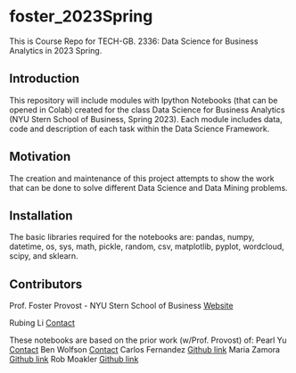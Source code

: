# foster_2023Spring
This is Course Repo for TECH-GB. 2336: Data Science for Business Analytics in 2023 Spring.


## Introduction

This repository will include modules with Ipython Notebooks (that can be opened in Colab) created for the class Data Science for Business Analytics (NYU Stern School of Business, Spring 2023). Each module includes data, code and description of each task within the Data Science Framework.


## Motivation

The creation and maintenance of this project attempts to show the work that can be done to solve different Data Science and Data Mining problems. 


## Installation

The basic libraries required for the notebooks are: pandas, numpy, datetime, os, sys, math, pickle, random, csv, matplotlib, pyplot, wordcloud, scipy, and sklearn.


## Contributors

Prof. Foster Provost - NYU Stern School of Business [Website](http://people.stern.nyu.edu/fprovost/)

Rubing Li [Contact](mailto:rl4229@stern.nyu.edu)

These notebooks are based on the prior work (w/Prof. Provost) of: 
Pearl Yu [Contact](https://www.notion.so/pearlyu/Pearl-Peiyan-Yu-1fff9a63a0a949228bd79ad97679bad8)
Ben Wolfson [Contact](https://www.linkedin.com/in/ben-wolfson-61925a87/)
Carlos Fernandez [Github link](https://github.com/ferlocar)
Maria Zamora [Github link](https://github.com/mariazm/Spring2017_ProfFosterProvost)
Rob Moakler [Github link](https://github.com/rmoakler)
